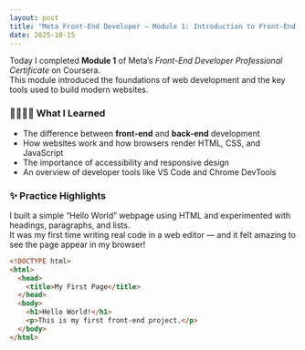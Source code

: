 ```yaml
---
layout: post
title: "Meta Front-End Developer – Module 1: Introduction to Front-End Development"
date: 2025-10-15
---
```


Today I completed **Module 1** of Meta’s *Front-End Developer Professional Certificate* on Coursera.  
This module introduced the foundations of web development and the key tools used to build modern websites.

### 🫷😵‍💫🫸 What I Learned
- The difference between **front-end** and **back-end** development  
- How websites work and how browsers render HTML, CSS, and JavaScript  
- The importance of accessibility and responsive design  
- An overview of developer tools like VS Code and Chrome DevTools

### ✨ Practice Highlights
I built a simple “Hello World” webpage using HTML and experimented with headings, paragraphs, and lists.  
It was my first time writing real code in a web editor — and it felt amazing to see the page appear in my browser!

```html
<!DOCTYPE html>
<html>
  <head>
    <title>My First Page</title>
  </head>
  <body>
    <h1>Hello World!</h1>
    <p>This is my first front-end project.</p>
  </body>
</html>
